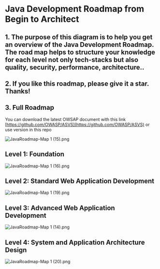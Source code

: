 # Java Development Roadmap from Begin to Architect

## 1. The purpose of this diagram is to help you get an overview of the Java Development Roadmap. The road map helps to structure your knowledge for each level not only tech-stacks but also  quality, security, performance, architecture..

## 2. If you like this roadmap, please give it a star. Thanks!
## 3. Full  Roadmap
You can download the latest OWSAP document with this link [https://github.com/OWASP/ASVS](https://github.com/OWASP/ASVS)
or use version in this repo

![JavaRoadmap-Map 1 (15).png](Java%20Roadmap/JavaRoadmap-Map_1_(15).png)

## Level 1: Foundation

![JavaRoadmap-Map 1 (16).png](Java%20Roadmap/JavaRoadmap-Map_1_(16).png)

## Level 2: Standard Web Application Development

![JavaRoadmap-Map 1 (19).png](Java%20Roadmap/JavaRoadmap-Map_1_(19).png)

## Level 3: Advanced Web Application Development

![JavaRoadmap-Map 1 (14).png](Java%20Roadmap/JavaRoadmap-Map_1_(14).png)

## Level 4:  System and Application Architecture Design

![JavaRoadmap-Map 1 (20).png](Java%20Roadmap/JavaRoadmap-Map_1_(20).png)